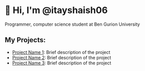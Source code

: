 # 👋 Hi, I'm @itayshaish06

Programmer, computer science student at Ben Gurion University

## My Projects:

- [Project Name 1](https://github.com/itayshaish06/Algotrading-Project): Brief description of the project
- [Project Name 2](https://github.com/itayshaish06/project-repo-2): Brief description of the project
- [Project Name 3](https://github.com/itayshaish06/project-repo-3): Brief description of the project

